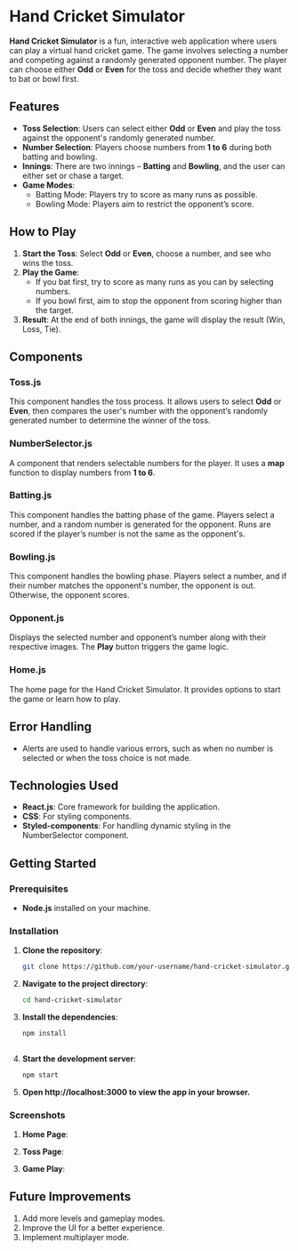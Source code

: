 # Hand Cricket Simulator

**Hand Cricket Simulator** is a fun, interactive web application where users can play a virtual hand cricket game. The game involves selecting a number and competing against a randomly generated opponent number. The player can choose either **Odd** or **Even** for the toss and decide whether they want to bat or bowl first. 

## Features

- **Toss Selection**: Users can select either **Odd** or **Even** and play the toss against the opponent's randomly generated number.
- **Number Selection**: Players choose numbers from **1 to 6** during both batting and bowling.
- **Innings**: There are two innings – **Batting** and **Bowling**, and the user can either set or chase a target.
- **Game Modes**: 
  - Batting Mode: Players try to score as many runs as possible.
  - Bowling Mode: Players aim to restrict the opponent’s score.

## How to Play

1. **Start the Toss**: Select **Odd** or **Even**, choose a number, and see who wins the toss.
2. **Play the Game**:
   - If you bat first, try to score as many runs as you can by selecting numbers.
   - If you bowl first, aim to stop the opponent from scoring higher than the target.
3. **Result**: At the end of both innings, the game will display the result (Win, Loss, Tie).

## Components

### **Toss.js**
This component handles the toss process. It allows users to select **Odd** or **Even**, then compares the user's number with the opponent’s randomly generated number to determine the winner of the toss.

### **NumberSelector.js**
A component that renders selectable numbers for the player. It uses a **map** function to display numbers from **1 to 6**.

### **Batting.js**
This component handles the batting phase of the game. Players select a number, and a random number is generated for the opponent. Runs are scored if the player’s number is not the same as the opponent's.

### **Bowling.js**
This component handles the bowling phase. Players select a number, and if their number matches the opponent's number, the opponent is out. Otherwise, the opponent scores.

### **Opponent.js**
Displays the selected number and opponent’s number along with their respective images. The **Play** button triggers the game logic.

### **Home.js**
The home page for the Hand Cricket Simulator. It provides options to start the game or learn how to play.

## Error Handling

- Alerts are used to handle various errors, such as when no number is selected or when the toss choice is not made. 

## Technologies Used

- **React.js**: Core framework for building the application.
- **CSS**: For styling components.
- **Styled-components**: For handling dynamic styling in the NumberSelector component.

## Getting Started

### Prerequisites

- **Node.js** installed on your machine.

### Installation

1. **Clone the repository**:
   ```bash
   git clone https://github.com/your-username/hand-cricket-simulator.git
2. **Navigate to the project directory**:
   ```bash
   cd hand-cricket-simulator

3. **Install the dependencies**:
   ```bash
   npm install
 
4. **Start the development server**:
   ```bash
   npm start

5. **Open http://localhost:3000 to view the app in your browser.**



### Screenshots
1. **Home Page**: 

2. **Toss Page**:

3. **Game Play**:

## Future Improvements
1. Add more levels and gameplay modes.
2. Improve the UI for a better experience.
3. Implement multiplayer mode.
